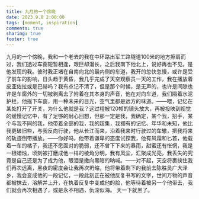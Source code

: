 ```yaml
---
title: 九月的一个傍晚
date: 2023.9.8 2:00:00
tags: [moment, inspiration]
comments: true
sharing: true
footer: true
---
```

九月的一个傍晚，我和一个老去的我在中环路出军工路隧道100米的地方擦肩而过，我们透过车窗短暂相逢，艰巨却漫长，之后我南下他北上，说好再也不见。是他发现的我。彼时我正堵在自南向北的最内侧的车道，我开的忽快忽慢，或许是受了前车的影响，日头趋于黄昏，我几乎完成了天空观察员一天的工作，我在播放着皮亚佐拉或是巴赫吗？我有点记不清了，但是那个时候，是无声的，也许是间隙也许是车窗外的一切被剥离去了附着在其本身的声音，他在对向车道，我们隔着水泥护栏，他摇下车窗，用一种未来的目光，空气里都是远方的味道。——喂，记忆在某处打开了开关，为什么他就是我？这过程被120帧的镜头放大，再被投映到视觉的缓慢记忆中，有了足够的耐心回想，但那一定是我，我确定，某个我，招手，某个与我不同的我，他带着全部的我，我的超集，我拥有的记忆、年华和未知，他比我更破旧些，与我反向行驶，他从长江而来，沿着我来时行驶过的车辙，把我将来的轨迹倒带播放。——你好吗，他带着谦卑的态度试探我，他有风霜和匕首，他载着一车的橘子，我还不愿面对的脆弱，还不曾下下来的暴雨，甜蜜还有怅惘，我是一根蜡烛，顷刻被打磨成他一样的棱角分明，我有风尘，汇聚成光亮，我丢失的究竟是自己还是为了成为他，眼泪是撒向黑暗的呐喊。——对不起，天空将裹挟住我们再次远离，黑夜的密度会让我再次坍缩，他将带着剩下的我前去陈胜吴广大泽乡，我会变成他的一段记忆，一段此刻正在被他反复书写的文字，世间万物的声音都被抹去，溶解并上升，在执着反复中变成他的脸，他等待着被另一个他带去，我们就会再次相遇了，或是永不相遇，仇深似海。
天一下就黑了。

